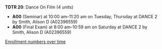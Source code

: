 **TDTR 20**: Dance On Film (4 units)

- **A00** (Seminar) at 10:00 am–11:20 am on Tuesday, Thursday at DANCE 2 by Smith, Alison D (A02396559)
- **A00** (Final Exam) at 8:00 am–10:59 am on Saturday at DANCE 2 by Smith, Alison D (A02396559)

[Enrollment numbers over time](./TDTR20.tsv)
